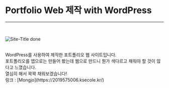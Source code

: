<h1>Portfolio Web 제작 with WordPress</h1>
<hr>
<br>

![Site-Title done](https://github.com/KorJM/ecloe-project/assets/114234223/7671b56f-a7cb-43a9-82b8-cf093f9c47e7)

<br>
<span>WordPress를 사용하여 제작한 포트폴리오 웹 사이트입니다.</span><br>
<span>포트폴리오를 앱으로는 만들어 봤는데 웹으로 만드니 뭔가 색다르고 채워야 할 것이 많다고 느꼈습니다.</span><br>
<span>열심히 해서 꽉꽉 채워보겠습니다!</span><br>
<span>링크 : [Mongjo](https://2019575006.ksecole.kr/)</span> 
